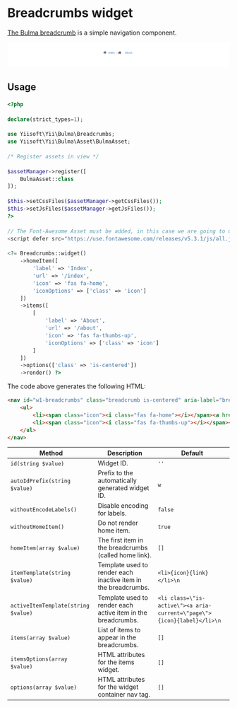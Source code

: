 # Breadcrumbs widget

[The Bulma breadcrumb](https://bulma.io/documentation/components/breadcrumb/) is a simple navigation component.

<p align="center">
    <img src="images/breadcrumbs.png">
</p>

## Usage

```php
<?php

declare(strict_types=1);

use Yiisoft\Yii\Bulma\Breadcrumbs;
use Yiisoft\Yii\Bulma\Asset\BulmaAsset;

/* Register assets in view */

$assetManager->register([
    BulmaAsset::class
]);

$this->setCssFiles($assetManager->getCssFiles());
$this->setJsFiles($assetManager->getJsFiles());
?>

// The Font-Awesome Asset must be added, in this case we are going to use an external library.
<script defer src="https://use.fontawesome.com/releases/v5.3.1/js/all.js"></script>

<?= Breadcrumbs::widget()
    ->homeItem([
        'label' => 'Index',
        'url' => '/index',
        'icon' => 'fas fa-home',
        'iconOptions' => ['class' => 'icon']
    ])
    ->items([
        [
            'label' => 'About',
            'url' => '/about',
            'icon' => 'fas fa-thumbs-up',
            'iconOptions' => ['class' => 'icon']
        ]
    ])
    ->options(['class' => 'is-centered'])
    ->render() ?>
```

The code above generates the following HTML:

```html
<nav id="w1-breadcrumbs" class="breadcrumb is-centered" aria-label="breadcrumbs">
    <ul>
        <li><span class="icon"><i class="fas fa-home"></i></span><a href="/index">Index</a></li>
        <li><span class="icon"><i class="fas fa-thumbs-up"></i></span><a href="/about">About</a></li>
    </ul>
</nav>
```

Method | Description | Default
-------|-------------|---------
`id(string $value)` | Widget ID. | `''`
`autoIdPrefix(string $value)` | Prefix to the automatically generated widget ID. | `w`
`withoutEncodeLabels()` | Disable encoding for labels. | `false`
`withoutHomeItem()` | Do not render home item. | `true`
`homeItem(array $value)` | The first item in the breadcrumbs (called home link). | `[]`
`itemTemplate(string $value)` | Template used to render each inactive item in the breadcrumbs. | `<li>{icon}{link}</li>\n`
`activeItemTemplate(string $value)`| Template used to render each active item in the breadcrumbs. | `<li class=\"is-active\"><a aria-current=\"page\">{icon}{label}</li>\n`
`items(array $value)` | List of items to appear in the breadcrumbs. | `[]`
`itemsOptions(array $value)` | HTML attributes for the items widget. | `[]`
`options(array $value)` | HTML attributes for the widget container nav tag. | `[]`
